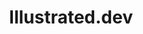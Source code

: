 ---
layout : sparkle
title : "Illustrated.dev"
summary : "Illustrated.dev explains web development through illustration. By Maggie Appleton."
visit : https://illustrated.dev/
tags : []
category : "design"
---